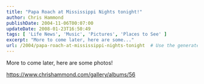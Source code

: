 ```yaml
---
title: "Papa Roach at Mississippi Nights tonight!"
author: Chris Hammond
publishDate: 2004-11-06T00:07:00
updateDate: 2008-01-23T16:50:49
tags: [ 'Life News', 'Music', 'Pictures', 'Places to See' ]
excerpt: "More to come later, here are some..."
url: /2004/papa-roach-at-mississippi-nights-tonight  # Use the generated URL with year
---
```

<P>More to come later, here are some photos!</P> <P><A href="https://www.chrishammond.com/gallery/albums/56">https://www.chrishammond.com/gallery/albums/56</a></p>
